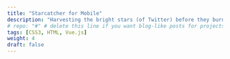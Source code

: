 ```yaml
---
title: "Starcatcher for Mobile"
description: "Harvesting the bright stars (of Twitter) before they burn out forever"
# repo: "#" # delete this line if you want blog-like posts for projects
tags: [CSS3, HTML, Vue.js]
weight: 4
draft: false
---
```

